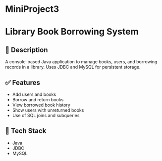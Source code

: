 # MiniProject3

# Library Book Borrowing System

## 📌 Description
A console-based Java application to manage books, users, and borrowing records in a library. Uses JDBC and MySQL for persistent storage.

## ✅ Features
- Add users and books
- Borrow and return books
- View borrowed book history
- Show users with unreturned books
- Use of SQL joins and subqueries

## 🧰 Tech Stack
- Java
- JDBC
- MySQL


